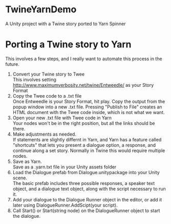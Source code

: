 # TwineYarnDemo
A Unity project with a Twine story ported to Yarn Spinner

# Porting a Twine story to Yarn
This involves a few steps, and I really want to automate this process in the future.  
1. Convert your Twine story to Twee  
  This involves setting http://www.maximumverbosity.net/twine/Entweedle/ as your Story Format  
2. Copy the Twee code to a .txt file  
  Once Entweedle is your Story Format, hit play. Copy the output from the popup window into a new .txt file. Pressing "Publish to File"
  creates an HTML document with the Twee code inside, which is not what we want.
3. Open your new .txt file with Twee code in Yarn  
  Your nodes won't be in the right position, but all the links should be there.  
4. Make adjustments as needed.  
  If statements are slightly differnt in Yarn, and Yarn has a feature called "shortcuts" that lets you present a dialogue option,
  a response, and continue along a set story. Normally in Twine this would require multiple nodes.
5. Save as Yarn.  
  Save as a .yarn.txt file in your Unity assets folder
6. Load the Dialogue prefab from Dialogue.unitypackage into your Unity scene.  
  The basic prefab includes three possible responses, a speaker text object, and a dialogue text object, along with the script necessary to run it.
7. Add your dialogue to the Dialogue Runner object in the editor, or add it later using DialogueRunner.AddScipt(your script).  
8. Call Start() or Start(string node) on the DialogueRunner object to start the dialogue.

